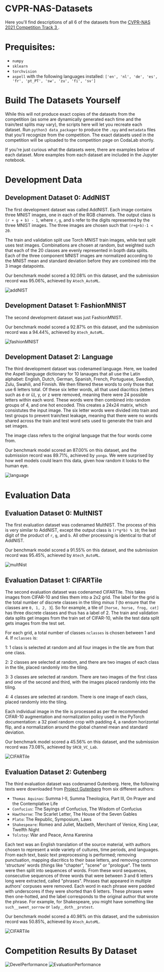 # CVPR-NAS-Datasets
Here you'll find descriptions of all 6 of the datasets from the [CVPR-NAS 2021 Competition Track 3 ](https://competitions.codalab.org/competitions/29853).

# Prequisites:
* `numpy`
* `sklearn`
* `torchvision`
* `aspell` with the following languages installed: `['en', 'nl', 'de', 'es', 'fr', 'pt_PT', 'sw', 'zu', 'fi', 'sv']`

# Build The Datasets Yourself
While this will not produce exact copies of the datasets from the competition (as some are dynamically generated each time
and the train/test splits may vary), the scripts here will let you recreate each dataset. Run `python3 data_packager` 
to produce the `.npy` and `metadata` files that you'll recognize from the competition. The exact datasets used in the competition
will be uploaded to the competition page on CodaLab shortly.

If you're just curious what the datasets were, there are examples below of each dataset. More examples from
each dataset are included in the Jupyter notebook.

# Development Data
## Development Dataset 0: AddNIST
The first development dataset was called AddNIST. Each image contains three MNIST images, one in each of the RGB channels. The output class is `(r + g + b) - 1`, where `r`, `g`, and `b` refer to the digits represented by the three MNIST images. The three images are chosen such that `(r+g+b)-1 < 20`.

The train and validation split use Torch MNIST train images, while test split uses test images. Combinations are chosen at random, but weighted such that each of the 20 classes are evenly represented in bopth data splits. Each of the three component MNIST images are normalized according to the MNIST mean and standard deviation before they are combined into the 3 image datapoints.

Our benchmark model scored a 92.08% on this dataset, and the submission record was 95.06%, achieved by `Atech_AutoML`.

![addNIST](images/add_nist.png "AddNIST")

## Development Dataset 1: FashionMNIST
The second development dataset was just FashionMNIST. 

Our benchmark model scored a 92.87% on this dataset, and the submission record was a 94.44%, achieved by `Atech_AutoML`.

![fashionMNIST](images/fashionmnist.png "FashionMNIST")


## Development Dataset 2: Language
The third development dataset was codenamed language. Here, we loaded the Aspell language dictionary for 10 lanauges that all use the Latin alphabet: English, Dutch, German, Spanish, French, Portuguese, Swedish, Zulu, Swahili, and Finnish. We then filtered these words to only those that use 6 letters total. Of these six letter words, all that used diacritics (letters such as é or ü), y, or z were removed, meaning there were 24 possible letters within each word. These words were then combined into random groups of 4, and one hot encoded. This creates a 24x24 matrix, which consistutes the input image. The six letter words were divided into train and test groups to prevent train/test leakage, meaning that there were no words shared across the train and test word sets used to generate the train and set images.

The image class refers to the original language that the four words come from.

Our benchmark model scored an 87.00% on this dataset, and the submission record was 89.71%, achieved by `yonga`. We were surprised by how well models could learn this data, given how random it looks to the human eye.

![language](images/language.png "Language")

# Evaluation Data
## Evaluation Dataset 0: MultNIST
The first evaluation dataset was codenamed MultNIST. The process of this is very similar to AddNIST, except the output class is `(r*g*b) % 10`; the last digit of the product of `r`, `g`, and `b`. All other processing is identical to that of AddNIST.

Our benchmark model scored a 91.55% on this dataset, and the submission record was 95.45%, achieved by `Atech_AutoML`.

![multNist](images/multnist.png "MultNIST")

## Evaluation Dataset 1: CIFARTile
The second evaluation dataset was codenamed CIFARTile. This takes images from CIFAR-10 and tiles them into a 2x2 grid. The label for the grid is the total number of discrete classes in the tiling _minus 1_ (to ensure that the classes are `0, 1, 2, 3`]. So for example, a tile of `[horse, horse, frog, cat]` has three discrete classes and thus has a label of 2. The train and validation data splits get images from the train set of CIFAR-10, while the test data split gets images from the test set. 

For each grid, a total number of classes `nclasses` is chosen between 1 and 4. If `nclasses` is:

1: 1 class is selected at random and all four images in the tile are from that one class. 

2: 2 classes are selected at random, and there are two images of each class in the tile, placed randomly into the tiling. 

3: 3 classes are selected at random. There are two images of the first class and one of the second and third, with the images placed randomly into the tiling. 

4: 4 classes are selected at random. There is one image of each class, placed randomly into the tiling.


Each individual image in the tile is processed as per the recommended CIFAR-10 augmentation and normalization policy used in the PyTorch documentation: a 32 pixel random crop with padding 4, a random horizontal flip, and a normalization around the global channel mean and standard deviation.

Our benchmark model scored a 45.56% on this dataset, and the submission record was 73.08%, achieved by `SRCB_VC_Lab`.

![CIFARTile](images/cifartile.png "CIFARTile")

## Evaluation Dataset 2: Gutenberg
The third evaluation dataset was codenamed Gutenberg. Here, the following texts were downloaded from [Project Gutenberg](https://www.gutenberg.org/) from six different authors:

* `Thomas Aquinas`: Summa I-II, Summa Theologica, Part III, On Prayer and the Contemplative Life
* `Confucius`: The Sayings of Confucius, The Wisdom of Confucius
* `Hawthorne`: The Scarlet Letter, The House of the Seven Gables
* `Plato`: The Republic, Symposium, Laws
* `Shakespeare`: Romeo and Juliet, Macbeth, Merchant of Venice, King Lear, Twelfth Night
* `Tolstoy`: War and Peace, Anna Karenina

Each text was an English translation of the source material, with authors chosen to represent a wide variety of cultures, time periods, and languages. From each text, basic text preprocessing is performed; removing punctuation, mapping diacritics to their base letters, and removing common 'structure' words (things like "chapter", "scene" or "prologue". The texts were then split into sequences of words. From these word sequences, consecutive sequences of three words that were between 3 and 6 letters long were extracted, called "phrases". Phrases that appeared in multiple authors' corpuses were removed. Each word in each phrase were padded with underscores if they were shorted than 6 letters. These phrases were then one-hotted, and the label corresponds to the original author that wrote the phrase. For example, for Shakespeare, you might have something like `such__sweet_sorrow` or `lady__doth__protest`.


Our benchmark model scored a 40.98% on this dataset, and the submission record was 50.85%, achieved by `Atech_AutoML`.

![CIFARTile](images/gutenberg.png "Gutenberg")

# Competition Results By Dataset
![DevelPerformance](images/devel_graph.png "Devel Performance")
![EvaluationPerformance](images/eval_graph.png "Evaluation Performance")

